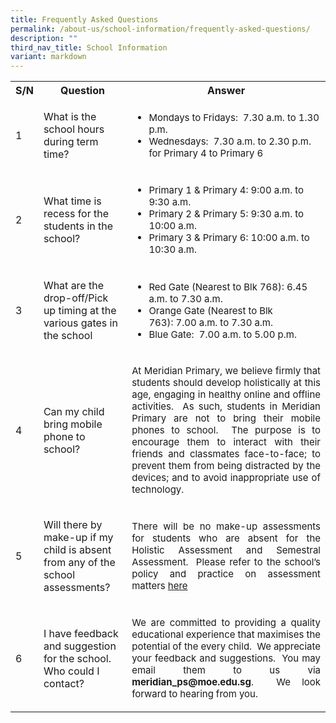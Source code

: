 ```yaml
---
title: Frequently Asked Questions
permalink: /about-us/school-information/frequently-asked-questions/
description: ""
third_nav_title: School Information
variant: markdown
---
```

<table style="width:100%">
  <tbody><tr>
    <th>S/N</th>
    <th>Question</th>
    <th>Answer</th>
  </tr>
  <tr>
    <td><p>1</p></td>
    <td><p>What is the school hours during term time?</p></td>
    <td><ul>
			<li style="font-size:15px">Mondays to Fridays:&nbsp; 7.30 a.m. to 1.30 p.m.</li>
			<li style="font-size:15px">Wednesdays:&nbsp; 7.30 a.m. to 2.30 p.m. for Primary 4 to Primary 6</li>
	</ul></td>
  </tr>
  <tr>
    <td><p>2</p></td>
    <td><p>What time is recess for the students in the school?</p></td>
    <td><ul>
			<li style="font-size:15px">Primary 1 &amp; Primary 4: 9:00 a.m. to 9:30 a.m.</li>
			<li style="font-size:15px">Primary 2 &amp; Primary 5: 9:30 a.m. to 10:00 a.m.</li>
			<li style="font-size:15px">Primary 3 &amp; Primary 6: 10:00 a.m. to 10:30 a.m.</li>
	</ul></td>
  </tr>
	<tr>
    <td><p>3</p></td>
    <td><p>What are the drop-off/Pick up timing at the various gates in the school</p></td>
    <td><ul>
			<li style="font-size:15px">Red Gate (Nearest to Blk 768): 6.45 a.m. to 7.30 a.m.</li>
			<li style="font-size:15px">Orange Gate (Nearest to Blk 763):&nbsp;7.00 a.m. to 7.30 a.m.</li>
			<li style="font-size:15px">Blue Gate:&nbsp; 7.00 a.m. to 5.00 p.m.</li>
	</ul></td>
  </tr>
	<tr>
    <td><p>4</p></td>
    <td><p>Can my child bring mobile phone to school?</p></td>
    <td><p style="font-size: 15px; text-align:justify;">At Meridian Primary, we believe firmly that students should develop holistically at this age, engaging in healthy online and offline activities.&nbsp; As such, students in Meridian Primary are not to bring their mobile phones to school.&nbsp; The purpose is to encourage them to interact with their friends and classmates&nbsp;face-to-face; to prevent them from being distracted by the devices; and to avoid inappropriate use of technology.</p></td>
  </tr>
	<tr>
    <td><p>5</p></td>
    <td><p>Will there by make-up if my child is absent from any of the school assessments?</p></td>
    <td><p style="font-size: 15px; text-align:justify;">There will be no make-up assessments for students who are absent for the Holistic Assessment and Semestral Assessment.&nbsp; Please refer to the school’s policy and practice on assessment matters <a href="https://www.meridianpri.moe.edu.sg/communications/assessment-matters/school-policy-n-practice-on-assessment-matters/">here</a></p></td>
  </tr>
		<tr>
    <td><p>6</p></td>
    <td><p>I have feedback and suggestion for the school. Who could&nbsp;I contact?</p></td>
    <td><p style="font-size: 15px; text-align:justify;">We are committed to providing a&nbsp;quality educational experience that maximises the potential of the every child.&nbsp; We appreciate your feedback and suggestions.&nbsp; You may email them to us via <b>meridian_ps@moe.edu.sg</b>.&nbsp;
We look forward to hearing from you.</p></td>
  </tr>
</tbody></table>